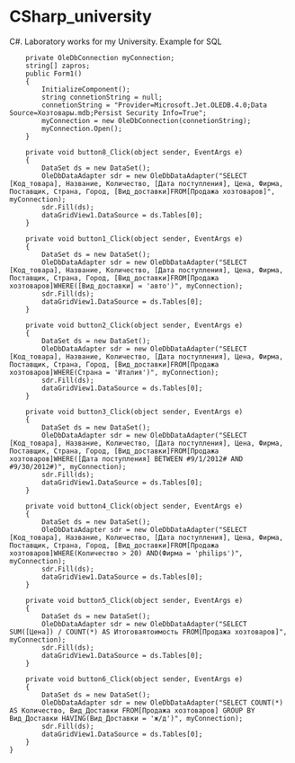 # CSharp_university
C#. Laboratory works for my University.
Example for SQL


        private OleDbConnection myConnection;
        string[] zapros;
        public Form1()
        {
            InitializeComponent();
            string connetionString = null;
            connetionString = "Provider=Microsoft.Jet.OLEDB.4.0;Data Source=Хозтовары.mdb;Persist Security Info=True";
            myConnection = new OleDbConnection(connetionString);
            myConnection.Open();
        }

        private void button8_Click(object sender, EventArgs e)
        {
            DataSet ds = new DataSet();
            OleDbDataAdapter sdr = new OleDbDataAdapter("SELECT [Код_товара], Название, Количество, [Дата поступления], Цена, Фирма, Поставщик, Страна, Город, [Вид_доставки]FROM[Продажа хозтоваров]", myConnection);
            sdr.Fill(ds);
            dataGridView1.DataSource = ds.Tables[0];
        }

        private void button1_Click(object sender, EventArgs e)
        {
            DataSet ds = new DataSet();
            OleDbDataAdapter sdr = new OleDbDataAdapter("SELECT [Код_товара], Название, Количество, [Дата поступления], Цена, Фирма, Поставщик, Страна, Город, [Вид_доставки]FROM[Продажа хозтоваров]WHERE([Вид_доставки] = 'авто')", myConnection);
            sdr.Fill(ds);
            dataGridView1.DataSource = ds.Tables[0];
        }

        private void button2_Click(object sender, EventArgs e)
        {
            DataSet ds = new DataSet();
            OleDbDataAdapter sdr = new OleDbDataAdapter("SELECT [Код_товара], Название, Количество, [Дата поступления], Цена, Фирма, Поставщик, Страна, Город, [Вид_доставки]FROM[Продажа хозтоваров]WHERE(Страна = 'Италия')", myConnection);
            sdr.Fill(ds);
            dataGridView1.DataSource = ds.Tables[0];
        }

        private void button3_Click(object sender, EventArgs e)
        {
            DataSet ds = new DataSet();
            OleDbDataAdapter sdr = new OleDbDataAdapter("SELECT [Код_товара], Название, Количество, [Дата поступления], Цена, Фирма, Поставщик, Страна, Город, [Вид_доставки]FROM[Продажа хозтоваров]WHERE([Дата поступления] BETWEEN #9/1/2012# AND #9/30/2012#)", myConnection);
            sdr.Fill(ds);
            dataGridView1.DataSource = ds.Tables[0];
        }

        private void button4_Click(object sender, EventArgs e)
        {
            DataSet ds = new DataSet();
            OleDbDataAdapter sdr = new OleDbDataAdapter("SELECT [Код_товара], Название, Количество, [Дата поступления], Цена, Фирма, Поставщик, Страна, Город, [Вид_доставки]FROM[Продажа хозтоваров]WHERE(Количество > 20) AND(Фирма = 'philips')", myConnection);
            sdr.Fill(ds);
            dataGridView1.DataSource = ds.Tables[0];
        }

        private void button5_Click(object sender, EventArgs e)
        {
            DataSet ds = new DataSet();
            OleDbDataAdapter sdr = new OleDbDataAdapter("SELECT SUM([Цена]) / COUNT(*) AS Итоговаятоимость FROM[Продажа хозтоваров]", myConnection);
            sdr.Fill(ds);
            dataGridView1.DataSource = ds.Tables[0];
        }

        private void button6_Click(object sender, EventArgs e)
        {
            DataSet ds = new DataSet();
            OleDbDataAdapter sdr = new OleDbDataAdapter("SELECT COUNT(*) AS Количество, Вид_Доставки FROM[Продажа хозтоваров] GROUP BY Вид_Доставки HAVING(Вид_Доставки = 'ж/д')", myConnection);
            sdr.Fill(ds);
            dataGridView1.DataSource = ds.Tables[0];
        }
    }
